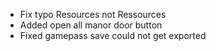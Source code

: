 - Fix typo Resources not Ressources
- Added open all manor door button
- Fixed gamepass save could not get exported